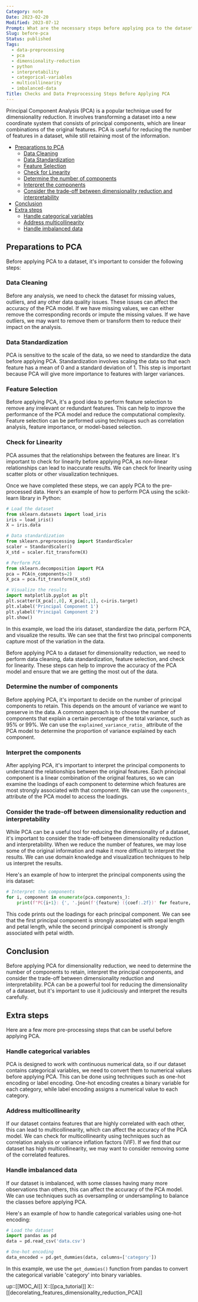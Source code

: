 ```yaml
---
Category: note
Date: 2023-02-20
Modified: 2023-07-12
Prompt: What are the necessary steps before applying pca to the dataset for dimensionality reduction. What we need to check, are there any pre-processing steps required? Give me long blog text. Suggest illustrations. Give me python code snippets that illustrate required steps of analysis or pre-processing. Write post using first person narration.
Slug: before-pca
Status: published
Tags:
  - data-preprocessing
  - pca
  - dimensionality-reduction
  - python
  - interpretability
  - categorical-variables
  - multicollinearity
  - imbalanced-data
Title: Checks and Data Preprocessing Steps Before Applying PCA
---
```

Principal Component Analysis (PCA) is a popular technique used for dimensionality reduction. It involves transforming a dataset into a new coordinate system that consists of principal components, which are linear combinations of the original features. PCA is useful for reducing the number of features in a dataset, while still retaining most of the information.

<!-- MarkdownTOC levels="2,3" autolink="true" autoanchor="true" -->

- [Preparations to PCA](#preparations-to-pca)
  - [Data Cleaning](#data-cleaning)
  - [Data Standardization](#data-standardization)
  - [Feature Selection](#feature-selection)
  - [Check for Linearity](#check-for-linearity)
  - [Determine the number of components](#determine-the-number-of-components)
  - [Interpret the components](#interpret-the-components)
  - [Consider the trade-off between dimensionality reduction and interpretability](#consider-the-trade-off-between-dimensionality-reduction-and-interpretability)
- [Conclusion](#conclusion)
- [Extra steps](#extra-steps)
  - [Handle categorical variables](#handle-categorical-variables)
  - [Address multicollinearity](#address-multicollinearity)
  - [Handle imbalanced data](#handle-imbalanced-data)

<!-- /MarkdownTOC -->

<a id="preparations-to-pca"></a>

## Preparations to PCA

Before applying PCA to a dataset, it's important to consider the following steps:

<a id="data-cleaning"></a>

### Data Cleaning

Before any analysis, we need to check the dataset for missing values, outliers, and any other data quality issues. These issues can affect the accuracy of the PCA model. If we have missing values, we can either remove the corresponding records or impute the missing values. If we have outliers, we may want to remove them or transform them to reduce their impact on the analysis.

<a id="data-standardization"></a>

### Data Standardization

PCA is sensitive to the scale of the data, so we need to standardize the data before applying PCA. Standardization involves scaling the data so that each feature has a mean of 0 and a standard deviation of 1. This step is important because PCA will give more importance to features with larger variances.

<a id="feature-selection"></a>

### Feature Selection

Before applying PCA, it's a good idea to perform feature selection to remove any irrelevant or redundant features. This can help to improve the performance of the PCA model and reduce the computational complexity. Feature selection can be performed using techniques such as correlation analysis, feature importance, or model-based selection.

<a id="check-for-linearity"></a>

### Check for Linearity

PCA assumes that the relationships between the features are linear. It's important to check for linearity before applying PCA, as non-linear relationships can lead to inaccurate results. We can check for linearity using scatter plots or other visualization techniques.

Once we have completed these steps, we can apply PCA to the pre-processed data. Here's an example of how to perform PCA using the scikit-learn library in Python:

```python
# Load the dataset
from sklearn.datasets import load_iris
iris = load_iris()
X = iris.data

# Data standardization
from sklearn.preprocessing import StandardScaler
scaler = StandardScaler()
X_std = scaler.fit_transform(X)

# Perform PCA
from sklearn.decomposition import PCA
pca = PCA(n_components=2)
X_pca = pca.fit_transform(X_std)

# Visualize the results
import matplotlib.pyplot as plt
plt.scatter(X_pca[:,0], X_pca[:,1], c=iris.target)
plt.xlabel('Principal Component 1')
plt.ylabel('Principal Component 2')
plt.show()
```

In this example, we load the iris dataset, standardize the data, perform PCA, and visualize the results. We can see that the first two principal components capture most of the variation in the data.

Before applying PCA to a dataset for dimensionality reduction, we need to perform data cleaning, data standardization, feature selection, and check for linearity. These steps can help to improve the accuracy of the PCA model and ensure that we are getting the most out of the data.

<a id="determine-the-number-of-components"></a>

### Determine the number of components

Before applying PCA, it's important to decide on the number of principal components to retain. This depends on the amount of variance we want to preserve in the data. A common approach is to choose the number of components that explain a certain percentage of the total variance, such as 95% or 99%. We can use the `explained_variance_ratio_` attribute of the PCA model to determine the proportion of variance explained by each component.

<a id="interpret-the-components"></a>

### Interpret the components

After applying PCA, it's important to interpret the principal components to understand the relationships between the original features. Each principal component is a linear combination of the original features, so we can examine the loadings of each component to determine which features are most strongly associated with that component. We can use the `components_` attribute of the PCA model to access the loadings.

<a id="consider-the-trade-off-between-dimensionality-reduction-and-interpretability"></a>

### Consider the trade-off between dimensionality reduction and interpretability

While PCA can be a useful tool for reducing the dimensionality of a dataset, it's important to consider the trade-off between dimensionality reduction and interpretability. When we reduce the number of features, we may lose some of the original information and make it more difficult to interpret the results. We can use domain knowledge and visualization techniques to help us interpret the results.

Here's an example of how to interpret the principal components using the iris dataset:

```python
# Interpret the components
for i, component in enumerate(pca.components_):
    print(f"PC{i+1}: {', '.join(f'{feature} ({coef:.2f})' for feature, coef in zip(iris.feature_names, component))}")

```

This code prints out the loadings for each principal component. We can see that the first principal component is strongly associated with sepal length and petal length, while the second principal component is strongly associated with petal width.

<a id="conclusion"></a>

## Conclusion

Before applying PCA for dimensionality reduction, we need to determine the number of components to retain, interpret the principal components, and consider the trade-off between dimensionality reduction and interpretability. PCA can be a powerful tool for reducing the dimensionality of a dataset, but it's important to use it judiciously and interpret the results carefully.

<a id="extra-steps"></a>

## Extra steps

Here are a few more pre-processing steps that can be useful before applying PCA.

<a id="handle-categorical-variables"></a>

### Handle categorical variables

PCA is designed to work with continuous numerical data, so if our dataset contains categorical variables, we need to convert them to numerical values before applying PCA. This can be done using techniques such as one-hot encoding or label encoding. One-hot encoding creates a binary variable for each category, while label encoding assigns a numerical value to each category.

<a id="address-multicollinearity"></a>

### Address multicollinearity

If our dataset contains features that are highly correlated with each other, this can lead to multicollinearity, which can affect the accuracy of the PCA model. We can check for multicollinearity using techniques such as correlation analysis or variance inflation factors (VIF). If we find that our dataset has high multicollinearity, we may want to consider removing some of the correlated features.

<a id="handle-imbalanced-data"></a>

### Handle imbalanced data

If our dataset is imbalanced, with some classes having many more observations than others, this can affect the accuracy of the PCA model. We can use techniques such as oversampling or undersampling to balance the classes before applying PCA.

Here's an example of how to handle categorical variables using one-hot encoding:

```python
# Load the dataset
import pandas as pd
data = pd.read_csv('data.csv')

# One-hot encoding
data_encoded = pd.get_dummies(data, columns=['category'])

```

In this example, we use the `get_dummies()` function from pandas to convert the categorical variable 'category' into binary variables.

up::[[MOC_AI]]
X::[[pca_tutorial]]
X::[[decorelating_features_dimensionality_reduction_PCA]]
